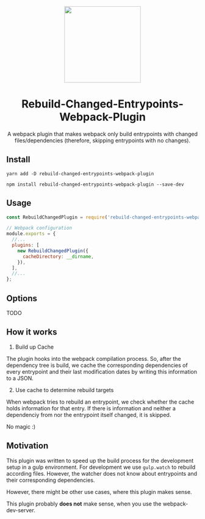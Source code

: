 <div align="center">
  <!-- replace with accurate logo e.g from https://worldvectorlogo.com/ -->
  <a href="https://github.com/webpack/webpack">
    <img width="200" height="200" vspace="" hspace="25"
      src="https://cdn.rawgit.com/webpack/media/e7485eb2/logo/icon.svg">
  </a>
  <h1>Rebuild-Changed-Entrypoints-Webpack-Plugin</h1>
  <p>A webpack plugin that makes webpack only build entrypoints with changed files/dependencies (therefore, skipping entrypoints with no changes).<p>
</div>

## Install

```
yarn add -D rebuild-changed-entrypoints-webpack-plugin
```

```
npm install rebuild-changed-entrypoints-webpack-plugin --save-dev
```

## Usage

```javascript
const RebuildChangedPlugin = require('rebuild-changed-entrypoints-webpack-plugin');

// Webpack configuration
module.exports = {
  //...
  plugins: [
    new RebuildChangedPlugin({
      cacheDirectory: __dirname,
    }),
  ],
  //...
};
```

## Options

TODO

## How it works

1.  Build up Cache

The plugin hooks into the webpack compilation process. So, after the dependency tree is build, we cache the corresponding dependencies of every entrypoint and their last modification dates by writing this information to a JSON.

2.  Use cache to determine rebuild targets

When webpack tries to rebuild an entrypoint, we check whether the cache holds information for that entry. If there is information and neither a dependenciy from nor the entrypoint itself changed, it is skipped.

No magic :)

## Motivation

This plugin was written to speed up the build process for the development setup in a gulp environment. For development we use `gulp.watch` to rebuild according files. However, the watcher does not know about entrypoints and their corresponding dependencies.

However, there might be other use cases, where this plugin makes sense.

This plugin probably **does not** make sense, when you use the webpack-dev-server.
